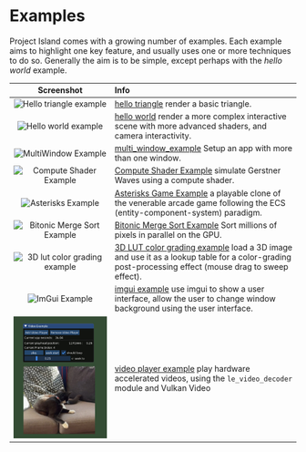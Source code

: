 # Examples

Project Island comes with a growing number of examples. Each example
aims to highlight one key feature, and usually uses one or more
techniques to do so. Generally the aim is to be simple, except perhaps with the *hello world* example. 

| Screenshot | Info |
:---: | :---
![Hello triangle example](hello_triangle/screenshot.png) | [hello triangle](hello_triangle/) render a basic triangle.
![Hello world example](hello_world/screenshot.jpg) | [hello world](hello_world) render a more complex interactive scene with more advanced shaders, and camera interactivity.
![MultiWindow Example](multi_window_example/screenshot.png) | [multi_window_example](multi_window_example/) Setup an app with more than one window.
![Compute Shader Example](compute_example/screenshot.png) | [Compute Shader Example](compute_example/) simulate Gerstner Waves using a compute shader.
![Asterisks Example](asterisks/screenshot.png) | [Asterisks Game Example](asterisks/) a playable clone of the venerable arcade game following the ECS (entity-component-system) paradigm.
![Bitonic Merge Sort Example](bitonic_merge_sort_example/screenshot.jpg) | [Bitonic Merge Sort Example](bitonic_merge_sort_example/) Sort millions of pixels in parallel on the GPU.
![3D lut color grading example](lut_grading_example/screenshot.jpg) | [3D LUT color grading example](lut_grading_example/) load a 3D image and use it as a lookup table for a color-grading post-processing effect (mouse drag to sweep effect).
![ImGui Example](imgui_example/screenshot.png) | [imgui example](imgui_example/) use imgui to show a user interface, allow the user to change window background using the user interface.
![Video Player Example](video_player_example/screenshot.jpg) | [video player example](video_player_example/) play hardware accelerated videos, using the `le_video_decoder` module and Vulkan Video

